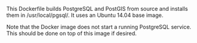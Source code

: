 This Dockerfile builds PostgreSQL and PostGIS from source and installs them in /usr/local/pgsql/. It uses an Ubuntu 14.04 base image.

Note that the Docker image does not start a running PostgreSQL service. This should be done on top of this image if desired.
